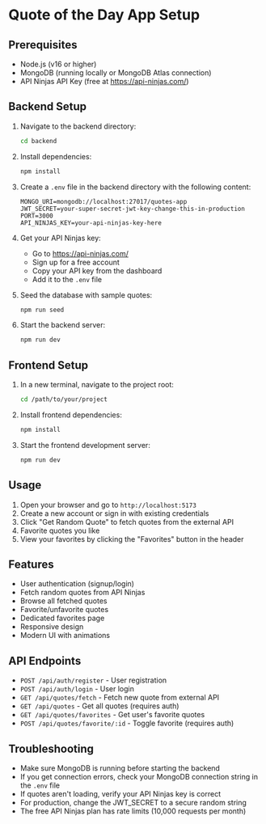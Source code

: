 # Quote of the Day App Setup

## Prerequisites
- Node.js (v16 or higher)
- MongoDB (running locally or MongoDB Atlas connection)
- API Ninjas API Key (free at https://api-ninjas.com/)

## Backend Setup

1. Navigate to the backend directory:
   ```bash
   cd backend
   ```

2. Install dependencies:
   ```bash
   npm install
   ```

3. Create a `.env` file in the backend directory with the following content:
   ```
   MONGO_URI=mongodb://localhost:27017/quotes-app
   JWT_SECRET=your-super-secret-jwt-key-change-this-in-production
   PORT=3000
   API_NINJAS_KEY=your-api-ninjas-key-here
   ```

4. Get your API Ninjas key:
   - Go to https://api-ninjas.com/
   - Sign up for a free account
   - Copy your API key from the dashboard
   - Add it to the `.env` file

5. Seed the database with sample quotes:
   ```bash
   npm run seed
   ```

6. Start the backend server:
   ```bash
   npm run dev
   ```

## Frontend Setup

1. In a new terminal, navigate to the project root:
   ```bash
   cd /path/to/your/project
   ```

2. Install frontend dependencies:
   ```bash
   npm install
   ```

3. Start the frontend development server:
   ```bash
   npm run dev
   ```

## Usage

1. Open your browser and go to `http://localhost:5173`
2. Create a new account or sign in with existing credentials
3. Click "Get Random Quote" to fetch quotes from the external API
4. Favorite quotes you like
5. View your favorites by clicking the "Favorites" button in the header

## Features

- User authentication (signup/login)
- Fetch random quotes from API Ninjas
- Browse all fetched quotes
- Favorite/unfavorite quotes
- Dedicated favorites page
- Responsive design
- Modern UI with animations

## API Endpoints

- `POST /api/auth/register` - User registration
- `POST /api/auth/login` - User login
- `GET /api/quotes/fetch` - Fetch new quote from external API
- `GET /api/quotes` - Get all quotes (requires auth)
- `GET /api/quotes/favorites` - Get user's favorite quotes
- `POST /api/quotes/favorite/:id` - Toggle favorite (requires auth)

## Troubleshooting

- Make sure MongoDB is running before starting the backend
- If you get connection errors, check your MongoDB connection string in the `.env` file
- If quotes aren't loading, verify your API Ninjas key is correct
- For production, change the JWT_SECRET to a secure random string
- The free API Ninjas plan has rate limits (10,000 requests per month) 